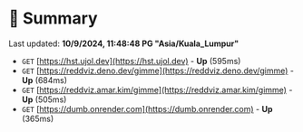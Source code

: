 # 📖 Summary
Last updated: **10/9/2024, 11:48:48 PG "Asia/Kuala_Lumpur"**

- `GET` [https://hst.ujol.dev](https://hst.ujol.dev) - **Up** (595ms)
- `GET` [https://reddviz.deno.dev/gimme](https://reddviz.deno.dev/gimme) - **Up** (684ms)
- `GET` [https://reddviz.amar.kim/gimme](https://reddviz.amar.kim/gimme) - **Up** (505ms)
- `GET` [https://dumb.onrender.com](https://dumb.onrender.com) - **Up** (365ms)

